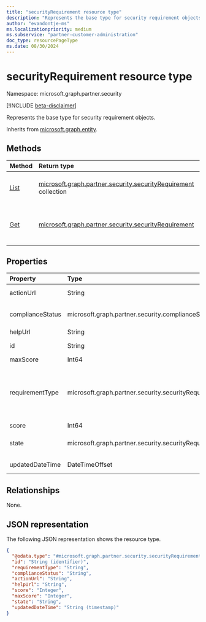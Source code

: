 ```yaml
---
title: "securityRequirement resource type"
description: "Represents the base type for security requirement objects."
author: "evandontje-ms"
ms.localizationpriority: medium
ms.subservice: "partner-customer-administration"
doc_type: resourcePageType
ms.date: 08/30/2024
---
```


# securityRequirement resource type

Namespace: microsoft.graph.partner.security

[!INCLUDE [beta-disclaimer](../../includes/beta-disclaimer.md)]

Represents the base type for security requirement objects.


Inherits from [microsoft.graph.entity](../resources/entity.md).

## Methods
|Method|Return type|Description|
|:---|:---|:---|
|[List](../api/partner-security-partnersecurityscore-list-requirements.md)|[microsoft.graph.partner.security.securityRequirement](../resources/partner-security-securityrequirement.md) collection|Get a list of the [securityRequirement](../resources/partner-security-securityrequirement.md) objects and their properties.|
|[Get](../api/partner-security-securityrequirement-get.md)|[microsoft.graph.partner.security.securityRequirement](../resources/partner-security-securityrequirement.md)|Read the properties and relationships of a [securityRequirement](../resources/partner-security-securityrequirement.md) object.|

## Properties
|Property|Type|Description|
|:---|:---|:---|
|actionUrl|String|The link to the site where the admin can take action on the requirement.|
|complianceStatus|microsoft.graph.partner.security.complianceStatus|Indicates whether the partner is compliant with this requirement. The possible values are: `compliant`, `noncomplaint`, `unknownFutureValue`.|
|helpUrl|String|The link to documentation for the requirement.|
|id|String|The unique identifier for the requirement. Inherited from [microsoft.graph.entity](../resources/entity.md).|
|maxScore|Int64|The maximum score possible for the requirement. |
|requirementType|microsoft.graph.partner.security.securityRequirementType|The type of requirement. The possible values are: `mfaEnforcedForAdmins`, `mfaEnforcedForAdminsOfCustomers`, `securityAlertsPromptlyResolved`, `securityContactProvided`, `spendingBudgetSetForCustomerAzureSubscriptions`, `unknownFutureValue`.|
|score|Int64|The score received for this requirement. |
|state|microsoft.graph.partner.security.securityRequirementState|Indicates whether the requirement is in preview or is fully released. The possible values are: `active`, `preview`, `unknownFutureValue`.|
|updatedDateTime|DateTimeOffset|The date the requirement properties were last updated.|

## Relationships
None.

## JSON representation
The following JSON representation shows the resource type.
<!-- {
  "blockType": "resource",
  "keyProperty": "id",
  "@odata.type": "microsoft.graph.partner.security.securityRequirement",
  "baseType": "microsoft.graph.entity",
  "openType": false
}
-->
``` json
{
  "@odata.type": "#microsoft.graph.partner.security.securityRequirement",
  "id": "String (identifier)",
  "requirementType": "String",
  "complianceStatus": "String",
  "actionUrl": "String",
  "helpUrl": "String",
  "score": "Integer",
  "maxScore": "Integer",
  "state": "String",
  "updatedDateTime": "String (timestamp)"
}
```

